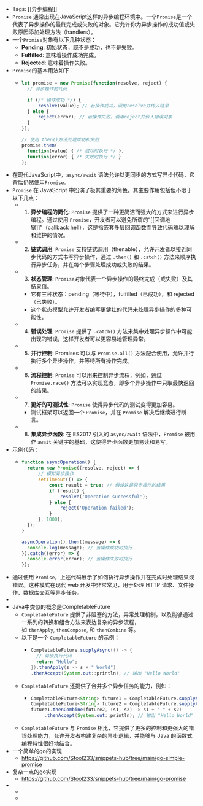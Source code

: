 - Tags: [[异步编程]]
- `Promise` 通常出现在JavaScript这样的异步编程环境中。一个`Promise`是一个代表了异步操作的最终完成或失败的对象。它允许你为异步操作的成功值或失败原因添加处理方法（handlers）。
- 一个`Promise`对象有以下几种状态：
	- **Pending**: 初始状态，既不是成功，也不是失败。
	- **Fulfilled**: 意味着操作成功完成。
	- **Rejected**: 意味着操作失败。
- `Promise`的基本用法如下：
	- ```javascript
	  let promise = new Promise(function(resolve, reject) {
	    // 异步操作的代码
	  
	    if (/* 操作成功 */) {
	        resolve(value); // 若操作成功，调用resolve并传入结果
	    } else {
	        reject(error); // 若操作失败，调用reject并传入错误对象
	    }
	  });
	  
	  // 使用.then()方法处理成功和失败
	  promise.then(
	    function(value) { /* 成功时执行 */ },
	    function(error) { /* 失败时执行 */ }
	  );
	  ```
- 在现代JavaScript中，`async/await` 语法允许以更同步的方式写异步代码，它背后仍然使用`Promise`。
- `Promise` 在 JavaScript 中扮演了极其重要的角色。其主要作用包括但不限于以下几点：
	- 1. **异步编程的简化**: `Promise` 提供了一种更简洁而强大的方式来进行异步编程。通过使用 `Promise`，开发者可以避免所谓的“[[回调地狱]]”（callback hell），这是指嵌套多层回调函数而导致代码难以理解和维护的情况。
	- 2. **链式调用**: `Promise` 支持链式调用（thenable），允许开发者以接近同步代码的方式书写异步操作，通过 `.then()` 和 `.catch()` 方法来顺序执行异步任务，并在每个步骤处理成功或失败的结果。
	- 3. **状态管理**: `Promise`对象代表一个异步操作的最终完成（或失败）及其结果值。
		- 它有三种状态：pending（等待中），fulfilled（已成功），和 rejected（已失败）。
		- 这个状态模型允许开发者编写更健壮的代码来处理异步操作的多种可能性。
	- 4. **错误处理**: `Promise` 提供了 `.catch()` 方法来集中处理异步操作中可能出现的错误，这样开发者可以更容易地管理异常。
	- 5. **并行控制**: Promises 可以与 `Promise.all()` 方法配合使用，允许并行执行多个异步操作，并等待所有操作完成。
	- 6. **流程控制**: `Promise` 可以用来控制异步流程，例如，通过 `Promise.race()` 方法可以实现竞态，即多个异步操作中只取最快返回的结果。
	- 7. **更好的可测试性**: `Promise` 使得异步代码的测试变得更加容易。
		- 测试框架可以返回一个 `Promise`，并在 `Promise` 解决后继续进行断言。
	- 8. **集成异步函数**: 在 ES2017 引入的 `async/await` 语法中，`Promise` 被用作 `await` 关键字的基础，这使得异步函数更加易读和易写。
- 示例代码：
	- ```javascript
	  function asyncOperation() {
	    return new Promise((resolve, reject) => {
	        // 模拟异步操作
	        setTimeout(() => {
	            const result = true; // 假设这是异步操作的结果
	            if (result) {
	                resolve('Operation successful');
	            } else {
	                reject('Operation failed');
	            }
	        }, 1000);
	    });
	  }
	  
	  asyncOperation().then((message) => {
	    console.log(message); // 当操作成功时执行
	  }).catch((error) => {
	    console.error(error); // 当操作失败时执行
	  });
	  ```
- 通过使用 `Promise`，上述代码展示了如何执行异步操作并在完成时处理结果或错误。这种模式在现代 web 开发中非常常见，用于处理 HTTP 请求、文件操作、数据库交互等异步任务。
-
- Java中类似的概念是CompletableFuture
	- `CompletableFuture` 提供了非阻塞的方法，异常处理机制，以及能够通过一系列的转换和组合方法来表达复杂的异步流程，如 `thenApply`, `thenCompose`, 和 `thenCombine` 等。
	- 以下是一个 `CompletableFuture` 的示例：
		- ```java
		  CompletableFuture.supplyAsync(() -> {
		    // 异步执行代码
		    return "Hello";
		  }).thenApply(s -> s + " World")
		  .thenAccept(System.out::println); // 输出 "Hello World"
		  ```
	- `CompletableFuture` 还提供了合并多个异步任务的能力，例如：
		- ```java
		  CompletableFuture<String> future1 = CompletableFuture.supplyAsync(() -> "Hello");
		  CompletableFuture<String> future2 = CompletableFuture.supplyAsync(() -> "World");
		  future1.thenCombine(future2, (s1, s2) -> s1 + " " + s2)
		       .thenAccept(System.out::println); // 输出 "Hello World"
		  ```
	- `CompletableFuture` 与 `Promise` 相比，它提供了更多的控制和更强大的错误处理能力，允许开发者构建复杂的异步逻辑，并能够与 Java 的函数式编程特性很好地结合。
- 一个简单的go的实现
	- https://github.com/Stool233/snippets-hub/tree/main/go-simple-promise
- 复杂一点的go实现
	- https://github.com/Stool233/snippets-hub/tree/main/go-promise
-
	-
	-